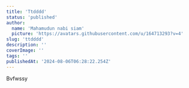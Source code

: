 ```yaml
---
title: 'Ttdddd'
status: 'published'
author:
  name: 'Mahamudun nabi siam'
  picture: 'https://avatars.githubusercontent.com/u/164713293?v=4'
slug: 'ttdddd'
description: ''
coverImage: ''
tags: ''
publishedAt: '2024-08-06T06:28:22.254Z'
---
```


Bvfwssy